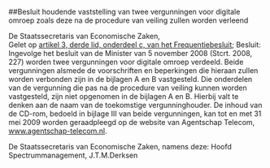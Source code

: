 <meta http-equiv='Content-Type' content='text/html; charset=utf-8' />

##Besluit houdende vaststelling van twee vergunningen voor digitale omroep zoals deze na de procedure van veiling zullen worden verleend

De Staatssecretaris van Economische Zaken,  
Gelet op [artikel 3, derde lid, onderdeel c, van het Frequentiebesluit](../../../../../../../../../../../../AMvB/frequentiebesluit/BWBR0009997/README.md);
Besluit:     Ingevolge het besluit van de Minister van 5 november 2008 (Stcrt. 2008, 227) worden twee vergunningen voor digitale omroep verdeeld. Beide vergunningen alsmede de voorschriften en beperkingen die hieraan zullen worden verbonden zijn in de bijlagen A en B vastgesteld. Die onderdelen van de vergunning die pas na de procedure van veiling kunnen worden vastgesteld, zijn niet opgenomen in de bijlagen A en B. Hierbij valt te denken aan de naam van de toekomstige vergunninghouder. De inhoud van de CD-rom, bedoeld in bijlage III van beide vergunningen, kan tot en met 31 mei 2009 worden geraadpleegd op de website van Agentschap Telecom, www.agentschap-telecom.nl.    

De 
Staatssecretaris van Economische Zaken, namens deze:
Hoofd Spectrummanagement, 
J.T.M.Derksen   
